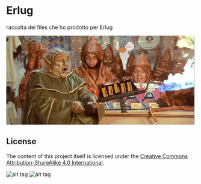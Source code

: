 # Erlug

raccolta dei files che ho prodotto per Erlug

![alt tag](https://github.com/gandalfk7/Erlug/blob/master/Lanciafiamme/erlug_the_flamethrower.png)

## License

The content of this project itself is licensed under the [Creative Commons Attribution-ShareAlike 4.0 International](https://creativecommons.org/licenses/by-sa/4.0/).

![alt tag](https://i.creativecommons.org/l/by-sa/4.0/88x31.png)
![alt tag](https://creativecommons.org/images/deed/seal.png)
